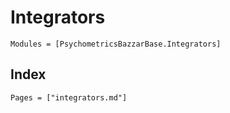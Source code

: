 # Integrators

```@autodocs
Modules = [PsychometricsBazzarBase.Integrators]
```

## Index

```@index
Pages = ["integrators.md"]
```